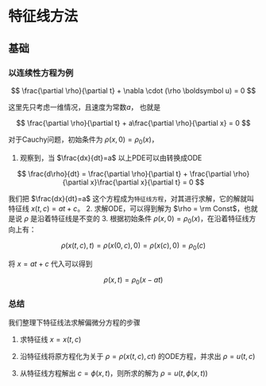 # 特征线方法

## 基础
### 以连续性方程为例

$$
\frac{\partial \rho}{\partial t} + \nabla \cdot (\rho \boldsymbol u) = 0
$$

这里先只考虑一维情况，且速度为常数$a$， 也就是

$$
\frac{\partial \rho}{\partial t} + a\frac{\partial \rho}{\partial x} = 0
$$

对于Cauchy问题，初始条件为 $\rho(x, 0) = \rho_0(x)$，

1. 观察到，当 $\frac{dx}{dt}=a$ 以上PDE可以由转换成ODE
   
$$
\frac{d\rho}{dt} = \frac{\partial \rho}{\partial t} + \frac{\partial \rho}{\partial x}\frac{\partial x}{\partial t} = 0
$$
   
   我们把 $\frac{dx}{dt}=a$ 这个方程成为`特征线方程`，对其进行求解，它的解就叫特征线 $x(t, c) = at + c$。
2. 求解ODE，可以得到解为 $\rho = \rm Const$，也就是说 $\rho$ 是沿着特征线是不变的
3. 根据初始条件 $\rho(x, 0) = \rho_0(x)$，在沿着特征线方向上有：
   
$$
\rho(x(t,c), t) = \rho(x(0,c),0) = \rho(x(c), 0) = \rho_0(c)
$$

将 $x=at+c$ 代入可以得到

$$
\rho(x, t) = \rho_0(x-at)
$$

### 总结
我们整理下特征线法求解偏微分方程的步骤

1. 求特征线 $x = x(t, c)$

2. 沿特征线将原方程化为关于 $\rho = \rho(x(t,c), c t)$ 的ODE方程，并求出 $\rho = u(t,c)$

3. 从特征线方程解出 $c = \phi(x ,t)$，则所求的解为 $\rho = u(t, \phi(x, t))$


